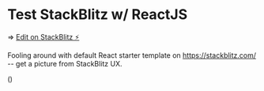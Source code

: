 # Test StackBlitz w/ ReactJS

=> [Edit on StackBlitz ⚡️](https://stackblitz.com/edit/react-ploriy)

Fooling around with default React starter template on https://stackblitz.com/ -- get a picture from StackBlitz UX.

()
